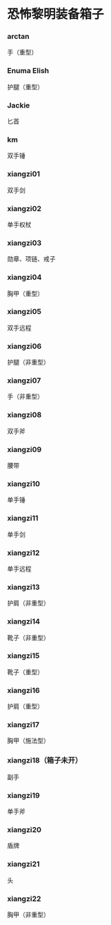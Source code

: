 # 恐怖黎明装备箱子

### arctan
手（重型）

### Enuma Elish
护腿（重型）

### Jackie
匕首

### km
双手锤

### xiangzi01
双手剑

### xiangzi02
单手权杖

### xiangzi03
勋章、项链、戒子

### xiangzi04
胸甲（重型）

### xiangzi05
双手远程

### xiangzi06
护腿（非重型）

### xiangzi07
手（非重型）

### xiangzi08
双手斧

### xiangzi09
腰带

### xiangzi10
单手锤

### xiangzi11
单手剑

### xiangzi12
单手远程

### xiangzi13
护肩（非重型）

### xiangzi14
靴子（非重型）

### xiangzi15
靴子（重型）

### xiangzi16
护肩（重型）

### xiangzi17
胸甲（施法型）

### xiangzi18（箱子未开）
副手

### xiangzi19
单手斧

### xiangzi20
盾牌

### xiangzi21
头

### xiangzi22
胸甲（非重型）